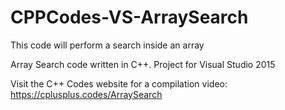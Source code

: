 # CPPCodes-VS-ArraySearch

This code will perform a search inside an array

Array Search code written in C++. Project for Visual Studio 2015

Visit the C++ Codes website for a compilation video:
https://cplusplus.codes/ArraySearch
